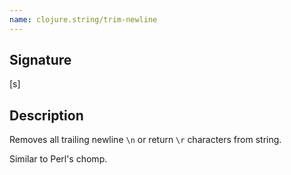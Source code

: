 ```yaml
---
name: clojure.string/trim-newline
---
```


## Signature
[s]


## Description

Removes all trailing newline `\n` or return `\r` characters from string.

Similar to Perl's chomp.
